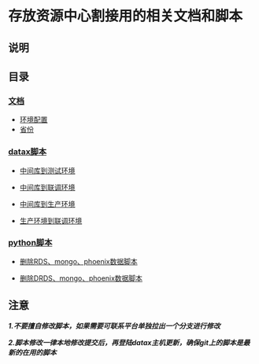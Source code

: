 # 存放资源中心割接用的相关文档和脚本

## 说明

## 目录
### [文档](document)
- [环境配置](document/环境配置.txt)
- [省份](document/省份.txt)

### [datax脚本](dataxjob)
- [中间库到测试环境](dataxjob/oracle2test/README.md)

- [中间库到联调环境](dataxjob/oracle2pre/README.md)

- [中间库到生产环境](dataxjob/oracle2prod/README.md)

- [生产环境到联调环境](dataxjob/prod2pre)

### [python脚本](python)
- [删除RDS、mongo、phoenix数据脚本](python/del_datas/del_rds/README.md)

- [删除DRDS、mongo、phoenix数据脚本](python/del_datas/del_drds/README.md)

## 注意
***1.不要擅自修改脚本，如果需要可联系平台单独拉出一个分支进行修改***

***2.脚本修改一律本地修改提交后，再登陆datax主机更新，确保git上的脚本是最新的在用的脚本***